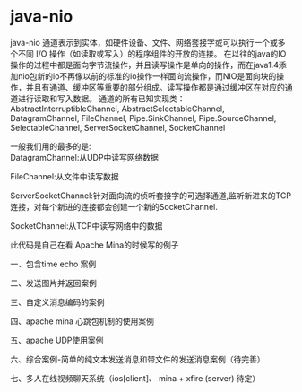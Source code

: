 # java-nio
java-nio
  通道表示到实体，如硬件设备、文件、网络套接字或可以执行一个或多个不同 I/O 操作（如读取或写入）的程序组件的开放的连接。
       在以往的java的IO操作的过程中都是面向字节流操作，并且读写操作是单向的操作，而在java1.4添加nio包新的io不再像以前的标准的io操作一样面向流操作，而NIO是面向块的操作，并且有通道、缓冲区等重要的部分组成。读写操作都是通过缓冲区在对应的通道进行读取和写入数据。
    通道的所有已知实现类： 
AbstractInterruptibleChannel, AbstractSelectableChannel, DatagramChannel, FileChannel, Pipe.SinkChannel, Pipe.SourceChannel, SelectableChannel, ServerSocketChannel, SocketChannel 

一般我们用的最多的是:   
DatagramChannel:从UDP中读写网络数据

FileChannel:从文件中读写数据

ServerSocketChannel:针对面向流的侦听套接字的可选择通道,监听新进来的TCP连接，对每个新进的连接都会创建一个新的SocketChannel.

SocketChannel:从TCP中读写网络中的数据

此代码是自己在看 Apache Mina的时候写的例子

一、包含time echo 案例

二、发送图片并返回案例

三、自定义消息编码的案例

四、apache mina 心跳包机制的使用案例

五、apache UDP使用案例

六、综合案例-简单的纯文本发送消息和带文件的发送消息案例（待完善）

七、多人在线视频聊天系统（ios[client]、  mina + xfire (server) 待定）
